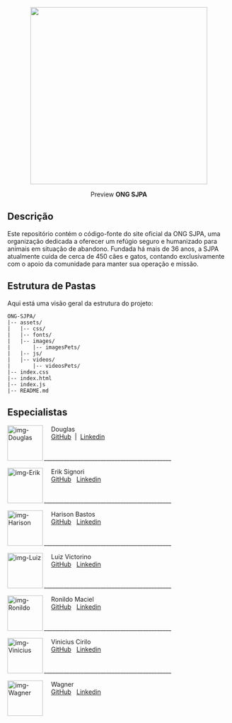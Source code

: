 <p align="center">
    <img src="./assets/images/img-ongSJPA.jpg" width="400">
</p>
<p align="center">Preview <b>ONG SJPA</b></p>


## Descrição
Este repositório contém o código-fonte do site oficial da ONG SJPA, uma organização dedicada a oferecer um refúgio seguro e humanizado para animais em situação de abandono. Fundada há mais de 36 anos, a SJPA atualmente cuida de cerca de 450 cães e gatos, contando exclusivamente com o apoio da comunidade para manter sua operação e missão.





## Estrutura de Pastas

Aqui está uma visão geral da estrutura do projeto:

```
ONG-SJPA/
|-- assets/
|   |-- css/
|   |-- fonts/
|   |-- images/
|       |-- imagesPets/
|   |-- js/
|   |-- videos/
|       |-- videosPets/
|-- index.css
|-- index.html
|-- index.js
|-- README.md
```

## Especialistas
<p>
    <img align=left margin=10 width=80 
        src="https://avatars.githubusercontent.com/u/174968110?v=4" alt="img-Douglas">
    <p>&nbsp&nbsp&nbsp Douglas<br>&nbsp&nbsp&nbsp
    <a href="https://github.com/d0ug1as-dev" target="_blank">GitHub</a>
    &nbsp;|&nbsp;
    <a href="https://www.linkedin.com/in/d0ug1as/" target="_blank">Linkedin</a>
</p>
<br>
_____________________________________________

<br>
<p>
    <img align=left margin=10 width=80
        src="https://avatars.githubusercontent.com/u/88802835?v=4" alt="img-Erik">
    <p>&nbsp&nbsp&nbsp Erik Signori<br>&nbsp&nbsp&nbsp
    <a href="https://github.com/erik-sig" target="_blank">GitHub</a>&nbsp;&nbsp;
    <a href="https://www.linkedin.com/in/erik-signori-thalheimer-b0375b20a/" target="_blank">Linkedin</a>
</p>
<br>
_____________________________________________

<br>

<p>
    <img align=left margin=10 width=80
        src="https://avatars.githubusercontent.com/u/135364540?v=4" alt="img-Harison">
    <p>&nbsp&nbsp&nbsp Harison Bastos<br>&nbsp&nbsp&nbsp
    <a href="https://github.com/Bastos2894" target="_blank">GitHub</a>&nbsp;&nbsp;
    <a href="https://www.linkedin.com/in/harison-bastos-571203270/" target="_blank">Linkedin</a>
</p>
<br>
_____________________________________________

<br>

<p>
    <img align=left margin=10 width=80
        src="https://avatars.githubusercontent.com/u/133029852?v=4" alt="img-Luiz">
    <p>&nbsp&nbsp&nbsp Luiz Victorino<br>&nbsp&nbsp&nbsp
    <a href="https://github.com/luizvictorino" target="_blank">GitHub</a>&nbsp;&nbsp;
    <a href="https://www.linkedin.com/in/luiz-victorino/" target="_blank">Linkedin</a>
</p>
<br>
_____________________________________________

<br>

<p>
    <img align=left margin=10 width=80
        src="" alt="img-Ronildo">
    <p>&nbsp&nbsp&nbsp Ronildo Maciel<br>&nbsp&nbsp&nbsp
    <a href="" target="_blank">GitHub</a>&nbsp;&nbsp;
    <a href="https://www.linkedin.com/in/ronildo-maciel-2b8a941a9/" target="_blank">Linkedin</a>
</p>
<br>
_____________________________________________

<br>

<p>
    <img align=left margin=10 width=80
        src="https://avatars.githubusercontent.com/u/120067052?v=4" alt="img-Vinicius">
    <p>&nbsp&nbsp&nbsp Vinicius Cirilo<br>&nbsp&nbsp&nbsp
    <a href="https://github.com/Vinicius46" target="_blank">GitHub</a>&nbsp;&nbsp;
    <a href="https://www.linkedin.com/in/vinicius-cirilo-1b12a5191/" target="_blank">Linkedin</a>
</p>
<br>
_____________________________________________

<br>

<p>
    <img align=left margin=10 width=80
        src="" alt="img-Wagner">
    <p>&nbsp&nbsp&nbsp Wagner<br>&nbsp&nbsp&nbsp
    <a href="" target="_blank">GitHub</a>&nbsp;&nbsp;
    <a href="" target="_blank">Linkedin</a>
</p>
